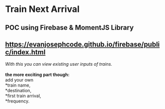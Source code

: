 # Train Next Arrival
## POC using Firebase & MomentJS Library
## https://evanjosephcode.github.io/firebase/public/index.html
*With this you can view existing user inputs of trains.*<br><br>
**the more exciting part though:**<br>
add your own<br> 
*train name,<br>
*destination,<br> 
*first train arrival,<br>
*frequency.
